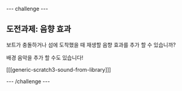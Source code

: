 --- challenge ---

## 도전과제: 음향 효과

보트가 충돌하거나 섬에 도착했을 때 재생할 음향 효과를 추가 할 수 있습니까?

배경 음악을 추가 할 수도 있습니다!

[[[generic-scratch3-sound-from-library]]]

--- /challenge ---